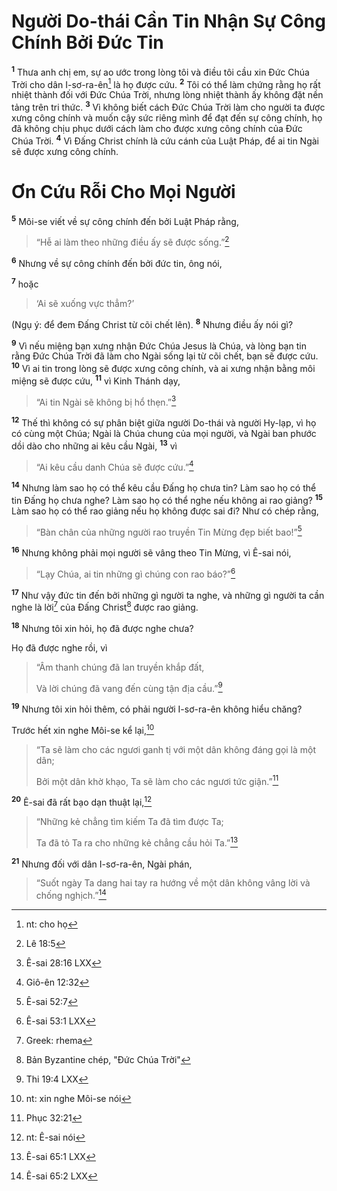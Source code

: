 # Người Do-thái Cần Tin Nhận Sự Công Chính Bởi Ðức Tin
<sup><b>1</b></sup> Thưa anh chị em, sự ao ước trong lòng tôi và điều tôi cầu xin Ðức Chúa Trời cho dân I-sơ-ra-ên[^1] là họ được cứu. <sup><b>2</b></sup> Tôi có thể làm chứng rằng họ rất nhiệt thành đối với Ðức Chúa Trời, nhưng lòng nhiệt thành ấy không đặt nền tảng trên tri thức. <sup><b>3</b></sup> Vì không biết cách Ðức Chúa Trời làm cho người ta được xưng công chính và muốn cậy sức riêng mình để đạt đến sự công chính, họ đã không chịu phục dưới cách làm cho được xưng công chính của Ðức Chúa Trời. <sup><b>4</b></sup> Vì Ðấng Christ chính là cứu cánh của Luật Pháp, để ai tin Ngài sẽ được xưng công chính.

# Ơn Cứu Rỗi Cho Mọi Người
<sup><b>5</b></sup> Môi-se viết về sự công chính đến bởi Luật Pháp rằng,


> “Hễ ai làm theo những điều ấy sẽ được sống.”[^1*]
>

<sup><b>6</b></sup> Nhưng về sự công chính đến bởi đức tin, ông nói,

<sup><b>7</b></sup> hoặc


> ‘Ai sẽ xuống vực thẳm?’
>

(Ngụ ý: để đem Ðấng Christ từ cõi chết lên). <sup><b>8</b></sup> Nhưng điều ấy nói gì?

<sup><b>9</b></sup> Vì nếu miệng bạn xưng nhận Ðức Chúa Jesus là Chúa, và lòng bạn tin rằng Ðức Chúa Trời đã làm cho Ngài sống lại từ cõi chết, bạn sẽ được cứu. <sup><b>10</b></sup> Vì ai tin trong lòng sẽ được xưng công chính, và ai xưng nhận bằng môi miệng sẽ được cứu, <sup><b>11</b></sup> vì Kinh Thánh dạy,


> “Ai tin Ngài sẽ không bị hổ thẹn.”[^2*]
>

<sup><b>12</b></sup> Thế thì không có sự phân biệt giữa người Do-thái và người Hy-lạp, vì họ có cùng một Chúa; Ngài là Chúa chung của mọi người, và Ngài ban phước dồi dào cho những ai kêu cầu Ngài, <sup><b>13</b></sup> vì


> “Ai kêu cầu danh Chúa sẽ được cứu.”[^3*]
>

<sup><b>14</b></sup> Nhưng làm sao họ có thể kêu cầu Ðấng họ chưa tin? Làm sao họ có thể tin Ðấng họ chưa nghe? Làm sao họ có thể nghe nếu không ai rao giảng? <sup><b>15</b></sup> Làm sao họ có thể rao giảng nếu họ không được sai đi? Như có chép rằng,


> “Bàn chân của những người rao truyền Tin Mừng đẹp biết bao!”[^4*]
>

<sup><b>16</b></sup> Nhưng không phải mọi người sẽ vâng theo Tin Mừng, vì Ê-sai nói,


> “Lạy Chúa, ai tin những gì chúng con rao báo?”[^5*]
>

<sup><b>17</b></sup> Như vậy đức tin đến bởi những gì người ta nghe, và những gì người ta cần nghe là lời[^3] của Ðấng Christ[^4] được rao giảng.

<sup><b>18</b></sup> Nhưng tôi xin hỏi, họ đã được nghe chưa?

Họ đã được nghe rồi, vì


> “Âm thanh chúng đã lan truyền khắp đất,
> 
> Và lời chúng đã vang đến cùng tận địa cầu.”[^6*]
>

<sup><b>19</b></sup> Nhưng tôi xin hỏi thêm, có phải người I-sơ-ra-ên không hiểu chăng?

Trước hết xin nghe Môi-se kể lại,[^5]


> “Ta sẽ làm cho các ngươi ganh tị với một dân không đáng gọi là một dân;
> 
> Bởi một dân khờ khạo, Ta sẽ làm cho các ngươi tức giận.”[^7*]
>

<sup><b>20</b></sup> Ê-sai đã rất bạo dạn thuật lại,[^6]


> “Những kẻ chẳng tìm kiếm Ta đã tìm được Ta;
> 
> Ta đã tỏ Ta ra cho những kẻ chẳng cầu hỏi Ta.”[^8*]
>

<sup><b>21</b></sup> Nhưng đối với dân I-sơ-ra-ên, Ngài phán,


> “Suốt ngày Ta dang hai tay ra hướng về một dân không vâng lời và chống nghịch.”[^9*]
>

[^1]: nt: cho họ
[^3]: Greek: rhema
[^4]: Bản Byzantine chép, "Ðức Chúa Trời"
[^5]: nt: xin nghe Môi-se nói
[^6]: nt: Ê-sai nói
[^1*]: Lê 18:5
[^2*]: Ê-sai 28:16 LXX
[^3*]: Giô-ên 12:32
[^4*]: Ê-sai 52:7
[^5*]: Ê-sai 53:1 LXX
[^6*]: Thi 19:4 LXX
[^7*]: Phục 32:21
[^8*]: Ê-sai 65:1 LXX
[^9*]: Ê-sai 65:2 LXX
